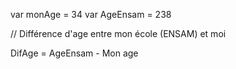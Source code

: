 var monAge = 34
var AgeEnsam = 238

// Différence d'age entre mon école (ENSAM) et moi

DifAge = AgeEnsam - Mon age

